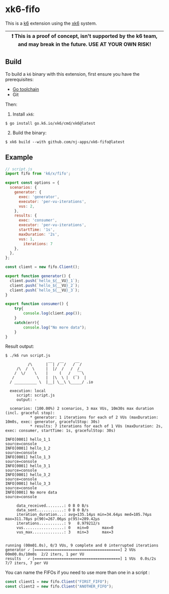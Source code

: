 # xk6-fifo

This is a [k6](https://go.k6.io/k6) extension using the [xk6](https://github.com/grafana/xk6) system.

| :exclamation: This is a proof of concept, isn't supported by the k6 team, and may break in the future. USE AT YOUR OWN RISK! |
|------|

## Build

To build a `k6` binary with this extension, first ensure you have the prerequisites:

- [Go toolchain](https://go101.org/article/go-toolchain.html)
- Git

Then:

1. Install `xk6`:
  ```shell
  $ go install go.k6.io/xk6/cmd/xk6@latest
  ```

2. Build the binary:
  ```shell
  $ xk6 build --with github.com/nj-apps/xk6-fifo@latest
  ```

## Example

```javascript
// script.js
import fifo from 'k6/x/fifo';

export const options = {
  scenarios: {
    generator: {
      exec: 'generator',
      executor: 'per-vu-iterations',
      vus: 2,
    },
    results: {
      exec: 'consumer',
      executor: 'per-vu-iterations',
      startTime: '1s',
      maxDuration: '2s',
      vus: 1,
        iterations: 7
    },
  },
};

const client = new fifo.Client();

export function generator() {
  client.push(`hello_${__VU}_1`);
  client.push(`hello_${__VU}_2`);
  client.push(`hello_${__VU}_3`);
}

export function consumer() {
    try{
        console.log(client.pop());
    }
    catch(err){
        console.log("No more data");
    }
}

```

Result output:

```
$ ./k6 run script.js

          /\      |‾‾| /‾‾/   /‾‾/   
     /\  /  \     |  |/  /   /  /    
    /  \/    \    |     (   /   ‾‾\  
   /          \   |  |\  \ |  (‾)  | 
  / __________ \  |__| \__\ \_____/ .io

  execution: local
     script: script.js
     output: -

  scenarios: (100.00%) 2 scenarios, 3 max VUs, 10m30s max duration (incl. graceful stop):
           * generator: 1 iterations for each of 2 VUs (maxDuration: 10m0s, exec: generator, gracefulStop: 30s)
           * results: 7 iterations for each of 1 VUs (maxDuration: 2s, exec: consumer, startTime: 1s, gracefulStop: 30s)

INFO[0001] hello_1_1                                     source=console
INFO[0001] hello_1_2                                     source=console
INFO[0001] hello_1_3                                     source=console
INFO[0001] hello_3_1                                     source=console
INFO[0001] hello_3_2                                     source=console
INFO[0001] hello_3_3                                     source=console
INFO[0001] No more data                                  source=console

     data_received........: 0 B 0 B/s
     data_sent............: 0 B 0 B/s
     iteration_duration...: avg=135.14µs min=34.64µs med=105.74µs max=311.78µs p(90)=267.06µs p(95)=289.42µs
     iterations...........: 9   8.979212/s
     vus..................: 0   min=0      max=0
     vus_max..............: 3   min=3      max=3


running (00m01.0s), 0/3 VUs, 9 complete and 0 interrupted iterations
generator ✓ [======================================] 2 VUs  00m00.0s/10m0s  2/2 iters, 1 per VU
results   ✓ [======================================] 1 VUs  0.0s/2s         7/7 iters, 7 per VU

```

You can name the FIFOs if you need to use more than one in a script :

```javascript
const client1 = new fifo.Client("FIRST_FIFO");
const client2 = new fifo.Client("ANOTHER_FIFO");
```